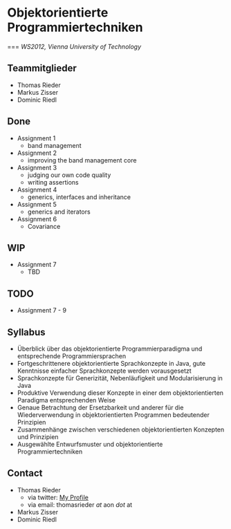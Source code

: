 # Objektorientierte Programmiertechniken
===
_WS2012, Vienna University of Technology_

## Teammitglieder
 - Thomas Rieder
 - Markus Zisser
 - Dominic Riedl

## Done
 - Assignment 1
   - band management
 - Assignment 2
   - improving the band management core
 - Assignment 3
   - judging our own code quality
   - writing assertions
 - Assignment 4
   - generics, interfaces and inheritance
 - Assignment 5
    - generics and iterators 
 - Assignment 6
    - Covariance

## WIP
 - Assignment 7
    - TBD


## TODO
 - Assignment 7 - 9
 
## Syllabus
 - Überblick über das objektorientierte Programmierparadigma und entsprechende Programmiersprachen
 - Fortgeschrittenere objektorientierte Sprachkonzepte in Java, gute Kenntnisse einfacher Sprachkonzepte werden vorausgesetzt
 - Sprachkonzepte für Generizität, Nebenläufigkeit und Modularisierung in Java
 - Produktive Verwendung dieser Konzepte in einer dem objektorientierten Paradigma entsprechenden Weise
 - Genaue Betrachtung der Ersetzbarkeit und anderer für die Wiederverwendung in objektorientierten Programmen bedeutender Prinzipien
 - Zusammenhänge zwischen verschiedenen objektorientierten Konzepten und Prinzipien
 - Ausgewählte Entwurfsmuster und objektorientierte Programmiertechniken
 
 
## Contact
 - Thomas Rieder
    - via twitter: [My Profile](https://twitter.com/#!/thomasrieder)
    - via email: thomasrieder _at_ aon _dot_ at
 - Markus Zisser
 - Dominic Riedl